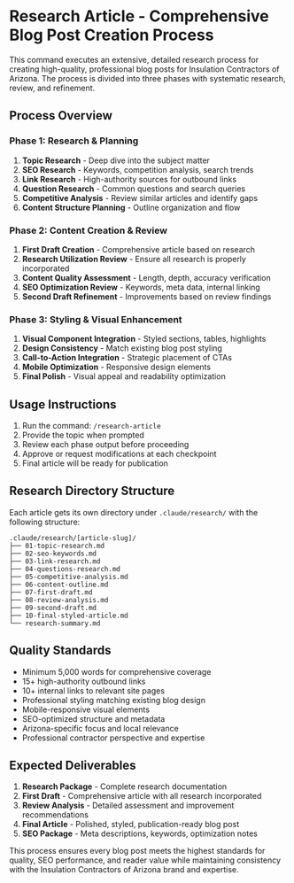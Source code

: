 # Research Article - Comprehensive Blog Post Creation Process

This command executes an extensive, detailed research process for creating high-quality, professional blog posts for Insulation Contractors of Arizona. The process is divided into three phases with systematic research, review, and refinement.

## Process Overview

### Phase 1: Research & Planning
1. **Topic Research** - Deep dive into the subject matter
2. **SEO Research** - Keywords, competition analysis, search trends
3. **Link Research** - High-authority sources for outbound links
4. **Question Research** - Common questions and search queries
5. **Competitive Analysis** - Review similar articles and identify gaps
6. **Content Structure Planning** - Outline organization and flow

### Phase 2: Content Creation & Review
1. **First Draft Creation** - Comprehensive article based on research
2. **Research Utilization Review** - Ensure all research is properly incorporated
3. **Content Quality Assessment** - Length, depth, accuracy verification
4. **SEO Optimization Review** - Keywords, meta data, internal linking
5. **Second Draft Refinement** - Improvements based on review findings

### Phase 3: Styling & Visual Enhancement
1. **Visual Component Integration** - Styled sections, tables, highlights
2. **Design Consistency** - Match existing blog post styling
3. **Call-to-Action Integration** - Strategic placement of CTAs
4. **Mobile Optimization** - Responsive design elements
5. **Final Polish** - Visual appeal and readability optimization

## Usage Instructions

1. Run the command: `/research-article`
2. Provide the topic when prompted
3. Review each phase output before proceeding
4. Approve or request modifications at each checkpoint
5. Final article will be ready for publication

## Research Directory Structure

Each article gets its own directory under `.claude/research/` with the following structure:
```
.claude/research/[article-slug]/
├── 01-topic-research.md
├── 02-seo-keywords.md
├── 03-link-research.md
├── 04-questions-research.md
├── 05-competitive-analysis.md
├── 06-content-outline.md
├── 07-first-draft.md
├── 08-review-analysis.md
├── 09-second-draft.md
├── 10-final-styled-article.md
└── research-summary.md
```

## Quality Standards

- Minimum 5,000 words for comprehensive coverage
- 15+ high-authority outbound links
- 10+ internal links to relevant site pages
- Professional styling matching existing blog design
- Mobile-responsive visual elements
- SEO-optimized structure and metadata
- Arizona-specific focus and local relevance
- Professional contractor perspective and expertise

## Expected Deliverables

1. **Research Package** - Complete research documentation
2. **First Draft** - Comprehensive article with all research incorporated
3. **Review Analysis** - Detailed assessment and improvement recommendations
4. **Final Article** - Polished, styled, publication-ready blog post
5. **SEO Package** - Meta descriptions, keywords, optimization notes

This process ensures every blog post meets the highest standards for quality, SEO performance, and reader value while maintaining consistency with the Insulation Contractors of Arizona brand and expertise.